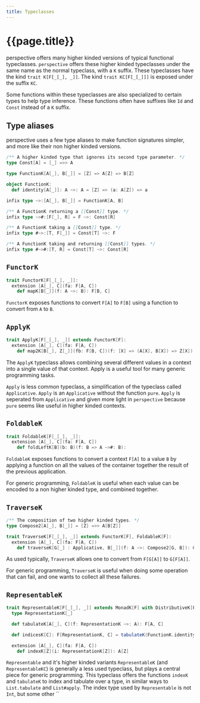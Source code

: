 ```yaml
---
title: Typeclasses 
---
```


# {{page.title}}

perspective offers many higher kinded versions of typical functional typeclasses. `perspective`
offers these higher kinded typeclasses under the same name as the normal typeclass, with a `K`
suffix. These typeclasses have the kind `trait K[F[_[_], _]]`. The kind `trait KC[F[_[_]]]` is
exposed under the suffix `KC`.

Some functions within these typeclasses are also specialized to certain types to help type
inference. These functions often have suffixes like `Id` and `Const` instead of a `K` suffix.

## Type aliases

perspective uses a few type aliases to make function signatures simpler, and more like their non
higher kinded versions.

```scala 3 sc:nocompile
/** A higher kinded type that ignores its second type parameter. */
type Const[A] = [_] =>> A

type FunctionK[A[_], B[_]] = [Z] => A[Z] => B[Z]

object FunctionK:
  def identity[A[_]]: A ~>: A = [Z] => (a: A[Z]) => a

infix type ~>:[A[_], B[_]] = FunctionK[A, B]

/** A FunctionK returning a [[Const]] type. */
infix type ~>#:[F[_], R] = F ~>: Const[R]

/** A FunctionK taking a [[Const]] type. */
infix type #~>:[T, F[_]] = Const[T] ~>: F

/** A FunctionK taking and returning [[Const]] types. */
infix type #~>#:[T, R] = Const[T] ~>: Const[R]
```

## `FunctorK`

```scala 3 sc:nocompile
trait FunctorK[F[_[_], _]]:
  extension [A[_], C](fa: F[A, C])
    def mapK[B[_]](f: A ~>: B): F[B, C]
```

`FunctorK` exposes functions to convert `F[A]` to `F[B]` using a function to convert from `A`
to `B`.

## `ApplyK`

```scala 3 sc:nocompile
trait ApplyK[F[_[_], _]] extends FunctorK[F]:
  extension [A[_], C](fa: F[A, C])
    def map2K[B[_], Z[_]](fb: F[B, C])(f: [X] => (A[X], B[X]) => Z[X]): F[Z, C]
```

The `ApplyK` typeclass allows combining several different values in a context into a single
value of that context. Apply is a useful tool for many generic programming tasks.

`Apply` is less common typeclass, a simplification of the typeclass called `Applicative`. `Apply` is
an `Applicative` without the function `pure`. `Apply` is seperated from `Applicative` and given more
light in `perspective` because `pure` seems like useful in higher kinded contexts.

## `FoldableK`

```scala 3 sc:nocompile
trait FoldableK[F[_[_], _]]:
  extension [A[_], C](fa: F[A, C])
    def foldLeftK[B](b: B)(f: B => A ~>#: B): 
```

`FoldableK` exposes functions to convert a context `F[A]` to a value `B` by applying a function on
all the values of the container together the result of the previous application.

For generic programming, `FoldableK` is useful when each value can be encoded to a non higher kinded
type, and combined together.

## `TraverseK`

```scala 3 sc:nocompile
/** The composition of two higher kinded types. */
type Compose2[A[_], B[_]] = [Z] =>> A[B[Z]]

trait TraverseK[F[_[_], _]] extends FunctorK[F], FoldableK[F]:
  extension [A[_], C](fa: F[A, C])
    def traverseK[G[_] : Applicative, B[_]](f: A ~>: Compose2[G, B]): G[F[B, C]]
```

As used typically, `TraverseK` allows one to convert from `F[G[A]]` to `G[F[A]]`.

For generic programming, `TraverseK` is useful when doing some operation that can fail, and one
wants to collect all these failures.

## `RepresentableK`

```scala 3 sc:nocompile
trait RepresentableK[F[_[_], _]] extends MonadK[F] with DistributiveK[F]:
  type RepresentationK[_]

  def tabulateK[A[_], C](f: RepresentationK ~>: A): F[A, C]

  def indicesK[C]: F[RepresentationK, C] = tabulateK(FunctionK.identity)

  extension [A[_], C](fa: F[A, C])
    def indexK[Z](i: RepresentationK[Z]): A[Z]
```

`Representable` and it's higher kinded variants `RepresentableK` (and `RepresentableKC`) is
generally a less used typeclass, but plays a central piece for generic programming. This typeclass
offers the functions `indexK` and `tabulateK` to index and tabulate over a type, in similar ways
to `List.tabulate` and `List#apply`. The index type used by `Representable` is not `Int`, but
some other  ``